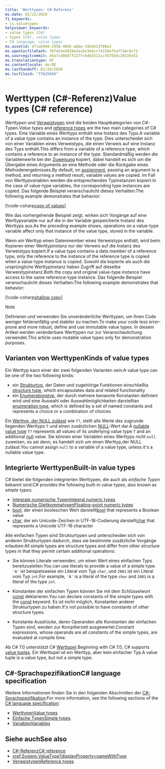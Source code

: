 ```yaml
---
title: 'Werttypen: C#-Referenz'
ms.date: 01/22/2020
f1_keywords:
- cs.valuetypes
helpviewer_keywords:
- value types [C#]
- types [C#], value types
- C# language, value types
ms.assetid: 471eb994-2958-49d5-a6be-19b4313f80a3
ms.openlocfilehash: 76f4a3ed929e3ac8e3e6cc74158e75af7a6c8cf2
ms.sourcegitcommit: 44a7cd8687f227fc6db3211ccf4783dc20235e51
ms.translationtype: HT
ms.contentlocale: de-DE
ms.lasthandoff: 02/26/2020
ms.locfileid: "77625946"
---
```

# <a name="value-types-c-reference"></a><span data-ttu-id="f169a-102">Werttypen (C#-Referenz)</span><span class="sxs-lookup"><span data-stu-id="f169a-102">Value types (C# reference)</span></span>

<span data-ttu-id="f169a-103">*Werttypen* und [Verweistypen](../keywords/reference-types.md) sind die beiden Hauptkategorien von C#-Typen.</span><span class="sxs-lookup"><span data-stu-id="f169a-103">*Value types* and [reference types](../keywords/reference-types.md) are the two main categories of C# types.</span></span> <span data-ttu-id="f169a-104">Eine Variable eines Werttyps enthält eine Instanz des Typs.</span><span class="sxs-lookup"><span data-stu-id="f169a-104">A variable of a value type contains an instance of the type.</span></span> <span data-ttu-id="f169a-105">Dies unterscheidet sich von einer Variablen eines Verweistyps, die einen Verweis auf eine Instanz des Typs enthält.</span><span class="sxs-lookup"><span data-stu-id="f169a-105">This differs from a variable of a reference type, which contains a reference to an instance of the type.</span></span> <span data-ttu-id="f169a-106">Standardmäßig werden die Variablenwerte bei der [Zuweisung](../operators/assignment-operator.md) kopiert, dabei handelt es sich um die Übergabe eines Arguments an eine Methode oder die Rückgabe eines Methodenergebnisses.</span><span class="sxs-lookup"><span data-stu-id="f169a-106">By default, on [assignment](../operators/assignment-operator.md), passing an argument to a method, and returning a method result, variable values are copied.</span></span> <span data-ttu-id="f169a-107">Im Fall von Werttypvariablen werden die entsprechenden Typinstanzen kopiert.</span><span class="sxs-lookup"><span data-stu-id="f169a-107">In the case of value-type variables, the corresponding type instances are copied.</span></span> <span data-ttu-id="f169a-108">Das folgende Beispiel veranschaulicht dieses Verhalten:</span><span class="sxs-lookup"><span data-stu-id="f169a-108">The following example demonstrates that behavior:</span></span>

[!code-csharp[copy of values](~/samples/csharp/language-reference/builtin-types/ValueTypes.cs#ValueTypeCopied)]

<span data-ttu-id="f169a-109">Wie das vorhergehende Beispiel zeigt, wirken sich Vorgänge auf eine Werttypvariable nur auf die in der Variable gespeicherte Instanz des Werttyps aus.</span><span class="sxs-lookup"><span data-stu-id="f169a-109">As the preceding example shows, operations on a value-type variable affect only that instance of the value type, stored in the variable.</span></span>

<span data-ttu-id="f169a-110">Wenn ein Werttyp einen Datenmember eines Verweistyps enthält, wird beim Kopieren einer Werttypinstanz nur der Verweis auf die Instanz des Verweistyps kopiert.</span><span class="sxs-lookup"><span data-stu-id="f169a-110">If a value type contains a data member of a reference type, only the reference to the instance of the reference type is copied when a value-type instance is copied.</span></span> <span data-ttu-id="f169a-111">Sowohl die kopierte als auch die ursprüngliche Werttypinstanz haben Zugriff auf dieselbe Verweistypinstanz.</span><span class="sxs-lookup"><span data-stu-id="f169a-111">Both the copy and original value-type instance have access to the same reference-type instance.</span></span> <span data-ttu-id="f169a-112">Das folgende Beispiel veranschaulicht dieses Verhalten:</span><span class="sxs-lookup"><span data-stu-id="f169a-112">The following example demonstrates that behavior:</span></span>

[!code-csharp[shallow copy](~/samples/csharp/language-reference/builtin-types/ValueTypes.cs#ShallowCopy)]

> [!NOTE]
> <span data-ttu-id="f169a-113">Definieren und verwenden Sie unveränderliche Werttypen, um Ihren Code weniger fehleranfällig und stabiler zu machen.</span><span class="sxs-lookup"><span data-stu-id="f169a-113">To make your code less error-prone and more robust, define and use immutable value types.</span></span> <span data-ttu-id="f169a-114">In diesem Artikel werden veränderbare Werttypen nur zur Veranschaulichung verwendet.</span><span class="sxs-lookup"><span data-stu-id="f169a-114">This article uses mutable value types only for demonstration purposes.</span></span>

## <a name="kinds-of-value-types"></a><span data-ttu-id="f169a-115">Varianten von Werttypen</span><span class="sxs-lookup"><span data-stu-id="f169a-115">Kinds of value types</span></span>

<span data-ttu-id="f169a-116">Ein Werttyp kann einer der zwei folgenden Varianten sein:</span><span class="sxs-lookup"><span data-stu-id="f169a-116">A value type can be one of the two following kinds:</span></span>

- <span data-ttu-id="f169a-117">ein [Strukturtyp](struct.md), der Daten und zugehörige Funktionen einschließt</span><span class="sxs-lookup"><span data-stu-id="f169a-117">a [structure type](struct.md), which encapsulates data and related functionality</span></span>
- <span data-ttu-id="f169a-118">ein [Enumerationstyp](enum.md), der durch mehrere benannte Konstanten definiert wird und eine Auswahl oder Auswahlmöglichkeiten darstellt</span><span class="sxs-lookup"><span data-stu-id="f169a-118">an [enumeration type](enum.md), which is defined by a set of named constants and represents a choice or a combination of choices</span></span>

<span data-ttu-id="f169a-119">Ein [Werttyp, der NULL zulässt](nullable-value-types.md) wie `T?`, stellt alle Werte des zugrunde liegenden Werttyps `T` und einen zusätzlichen [NULL](../keywords/null.md)-Wert dar.</span><span class="sxs-lookup"><span data-stu-id="f169a-119">A [nullable value type](nullable-value-types.md) `T?` represents all values of its underlying value type `T` and an additional [null](../keywords/null.md) value.</span></span> <span data-ttu-id="f169a-120">Sie können einer Variablen eines Werttyps nicht `null` zuweisen, es sei denn, es handelt sich um einen Werttyp,der NULL zulässt.</span><span class="sxs-lookup"><span data-stu-id="f169a-120">You cannot assign `null` to a variable of a value type, unless it's a nullable value type.</span></span>

## <a name="built-in-value-types"></a><span data-ttu-id="f169a-121">Integrierte Werttypen</span><span class="sxs-lookup"><span data-stu-id="f169a-121">Built-in value types</span></span>

<span data-ttu-id="f169a-122">C# bietet die folgenden integrierten Werttypen, die auch als *einfache Typen* bekannt sind:</span><span class="sxs-lookup"><span data-stu-id="f169a-122">C# provides the following built-in value types, also known as *simple types*:</span></span>

- [<span data-ttu-id="f169a-123">Integrale numerische Typen</span><span class="sxs-lookup"><span data-stu-id="f169a-123">Integral numeric types</span></span>](integral-numeric-types.md)
- [<span data-ttu-id="f169a-124">Numerische Gleitkommatypen</span><span class="sxs-lookup"><span data-stu-id="f169a-124">Floating-point numeric types</span></span>](floating-point-numeric-types.md)
- <span data-ttu-id="f169a-125">[bool](bool.md), der einen booleschen Wert darstellt</span><span class="sxs-lookup"><span data-stu-id="f169a-125">[bool](bool.md) that represents a Boolean value</span></span>
- <span data-ttu-id="f169a-126">[char](char.md), der ein Unicode-Zeichen in UTF-16-Codierung darstellt</span><span class="sxs-lookup"><span data-stu-id="f169a-126">[char](char.md) that represents a Unicode UTF-16 character</span></span>

<span data-ttu-id="f169a-127">Alle einfachen Typen sind Strukturtypen und unterscheiden sich von anderen Strukturtypen dadurch, dass sie bestimmte zusätzliche Vorgänge erlauben:</span><span class="sxs-lookup"><span data-stu-id="f169a-127">All simple types are structure types and differ from other structure types in that they permit certain additional operations:</span></span>

- <span data-ttu-id="f169a-128">Sie können Literale verwenden, um einen Wert eines einfachen Typs bereitzustellen.</span><span class="sxs-lookup"><span data-stu-id="f169a-128">You can use literals to provide a value of a simple type.</span></span> <span data-ttu-id="f169a-129">`'A'` ist beispielsweise ein Literal vom Typ `char`, und `2001` ist ein Literal vom Typ `int`.</span><span class="sxs-lookup"><span data-stu-id="f169a-129">For example, `'A'` is a literal of the type `char` and `2001` is a literal of the type `int`.</span></span>

- <span data-ttu-id="f169a-130">Konstanten der einfachen Typen können Sie mit dem Schlüsselwort [const](../keywords/const.md) deklarieren.</span><span class="sxs-lookup"><span data-stu-id="f169a-130">You can declare constants of the simple types with the [const](../keywords/const.md) keyword.</span></span> <span data-ttu-id="f169a-131">Es ist nicht möglich, Konstanten anderer Strukturtypen zu haben.</span><span class="sxs-lookup"><span data-stu-id="f169a-131">It's not possible to have constants of other structure types.</span></span>

- <span data-ttu-id="f169a-132">Konstante Ausdrücke, deren Operanden alle Konstanten der einfachen Typen sind, werden zur Kompilierzeit ausgewertet.</span><span class="sxs-lookup"><span data-stu-id="f169a-132">Constant expressions, whose operands are all constants of the simple types, are evaluated at compile time.</span></span>

<span data-ttu-id="f169a-133">Ab C# 7.0 unterstützt C# [Werttupel](../../tuples.md).</span><span class="sxs-lookup"><span data-stu-id="f169a-133">Beginning with C# 7.0, C# supports [value tuples](../../tuples.md).</span></span> <span data-ttu-id="f169a-134">Ein Werttupel ist ein Werttyp, aber kein einfacher Typ.</span><span class="sxs-lookup"><span data-stu-id="f169a-134">A value tuple is a value type, but not a simple type.</span></span>

## <a name="c-language-specification"></a><span data-ttu-id="f169a-135">C#-Sprachspezifikation</span><span class="sxs-lookup"><span data-stu-id="f169a-135">C# language specification</span></span>

<span data-ttu-id="f169a-136">Weitere Informationen finden Sie in den folgenden Abschnitten der [C#-Sprachspezifikation](~/_csharplang/spec/introduction.md):</span><span class="sxs-lookup"><span data-stu-id="f169a-136">For more information, see the following sections of the [C# language specification](~/_csharplang/spec/introduction.md):</span></span>

- [<span data-ttu-id="f169a-137">Werttypen</span><span class="sxs-lookup"><span data-stu-id="f169a-137">Value types</span></span>](~/_csharplang/spec/types.md#value-types)
- [<span data-ttu-id="f169a-138">Einfache Typen</span><span class="sxs-lookup"><span data-stu-id="f169a-138">Simple types</span></span>](~/_csharplang/spec/types.md#simple-types)
- [<span data-ttu-id="f169a-139">Variablen</span><span class="sxs-lookup"><span data-stu-id="f169a-139">Variables</span></span>](~/_csharplang/spec/variables.md)

## <a name="see-also"></a><span data-ttu-id="f169a-140">Siehe auch</span><span class="sxs-lookup"><span data-stu-id="f169a-140">See also</span></span>

- [<span data-ttu-id="f169a-141">C#-Referenz</span><span class="sxs-lookup"><span data-stu-id="f169a-141">C# reference</span></span>](../index.md)
- <xref:System.ValueType?displayProperty=nameWithType>
- [<span data-ttu-id="f169a-142">Verweistypen</span><span class="sxs-lookup"><span data-stu-id="f169a-142">Reference types</span></span>](../keywords/reference-types.md)
